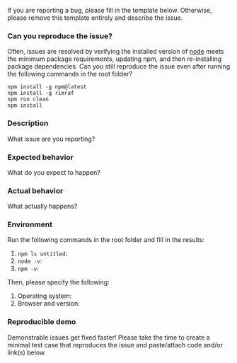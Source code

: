 If you are reporting a bug, please fill in the template below. Otherwise, please remove this template entirely and describe the issue.

### Can you reproduce the issue?

Often, issues are resolved by verifying the installed version of [node](https://nodejs.org) meets the minimum package requirements, updating npm, and then re-installing package dependencies. Can you still reproduce the issue even after running the following commands in the root folder?

```
npm install -g npm@latest
npm install -g rimraf
npm run clean
npm install
```

### Description

What issue are you reporting?

### Expected behavior

What do you expect to happen?

### Actual behavior

What actually happens?

### Environment

Run the following commands in the root folder and fill in the results:

1. `npm ls untitled`: 
2. `node -v`: 
3. `npm -v`: 

Then, please specify the following:

1. Operating system: 
2. Browser and version: 

### Reproducible demo

Demonstrable issues get fixed faster! Please take the time to create a minimal test case that reproduces the issue and paste/attach code and/or link(s) below.